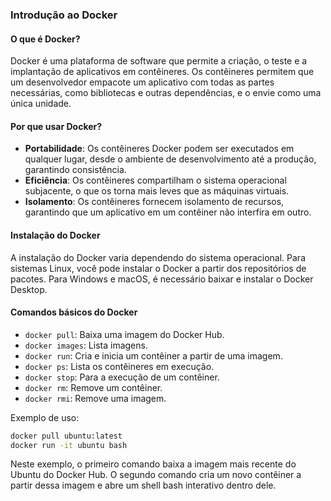 ### Introdução ao Docker

#### O que é Docker?
Docker é uma plataforma de software que permite a criação, o teste e a implantação de aplicativos em contêineres. Os contêineres permitem que um desenvolvedor empacote um aplicativo com todas as partes necessárias, como bibliotecas e outras dependências, e o envie como uma única unidade.

#### Por que usar Docker?
- **Portabilidade**: Os contêineres Docker podem ser executados em qualquer lugar, desde o ambiente de desenvolvimento até a produção, garantindo consistência.
- **Eficiência**: Os contêineres compartilham o sistema operacional subjacente, o que os torna mais leves que as máquinas virtuais.
- **Isolamento**: Os contêineres fornecem isolamento de recursos, garantindo que um aplicativo em um contêiner não interfira em outro.

#### Instalação do Docker
A instalação do Docker varia dependendo do sistema operacional. Para sistemas Linux, você pode instalar o Docker a partir dos repositórios de pacotes. Para Windows e macOS, é necessário baixar e instalar o Docker Desktop.

#### Comandos básicos do Docker
- `docker pull`: Baixa uma imagem do Docker Hub.
- `docker images`: Lista imagens.
- `docker run`: Cria e inicia um contêiner a partir de uma imagem.
- `docker ps`: Lista os contêineres em execução.
- `docker stop`: Para a execução de um contêiner.
- `docker rm`: Remove um contêiner.
- `docker rmi`: Remove uma imagem.

Exemplo de uso:
```bash
docker pull ubuntu:latest
docker run -it ubuntu bash
```

Neste exemplo, o primeiro comando baixa a imagem mais recente do Ubuntu do Docker Hub. O segundo comando cria um novo contêiner a partir dessa imagem e abre um shell bash interativo dentro dele.
